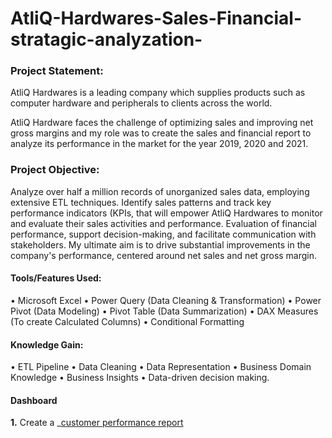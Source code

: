 # AtliQ-Hardwares-Sales-Financial-stratagic-analyzation-

### Project Statement: 
AtliQ Hardwares is a leading company which supplies products such as computer hardware and peripherals to clients across the world.

AtliQ Hardware faces the challenge of optimizing sales and improving net gross margins and my role was to create the sales and financial report to analyze its performance in the market for the year 2019, 2020 and 2021.

### Project Objective:
Analyze over half a million records of unorganized sales data, employing extensive ETL techniques. Identify sales patterns and track key performance indicators (KPIs, that will empower AtliQ Hardwares to monitor and evaluate their sales activities and performance. Evaluation of financial performance, support decision-making, and facilitate communication with stakeholders.
My ultimate aim is to drive substantial improvements in the company's performance, centered around net sales and net gross margin.

#### Tools/Features Used:
• Microsoft Excel
• Power Query (Data Cleaning & Transformation)
• Power Pivot (Data Modeling)
• Pivot Table (Data Summarization)
• DAX Measures (To create Calculated Columns)
• Conditional Formatting

#### Knowledge Gain:
• ETL Pipeline
• Data Cleaning
• Data Representation
• Business Domain Knowledge
• Business Insights
• Data-driven decision making.

#### Dashboard
**1.** Create a _[customer performance report](https://github.com/MokabbirMisho/AtliQ-Hardwares-Sales-Financial-stratagic-analyzation-/blob/main/Customer%20Performance%20Report.pdf)


